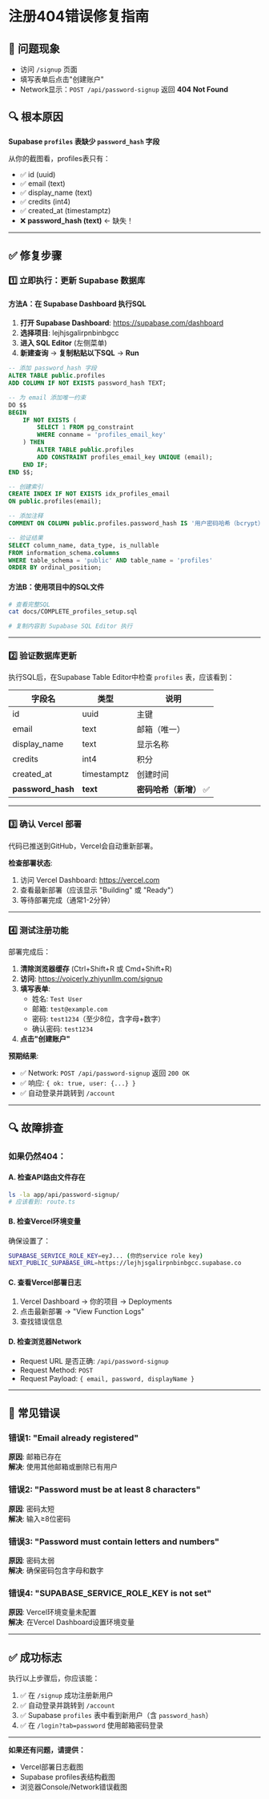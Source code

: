 # 注册404错误修复指南

## 🔴 问题现象
- 访问 `/signup` 页面
- 填写表单后点击"创建账户"
- Network显示：`POST /api/password-signup` 返回 **404 Not Found**

## 🔍 根本原因
**Supabase `profiles` 表缺少 `password_hash` 字段**

从你的截图看，profiles表只有：
- ✅ id (uuid)
- ✅ email (text)
- ✅ display_name (text)
- ✅ credits (int4)
- ✅ created_at (timestamptz)
- ❌ **password_hash (text)** ← 缺失！

---

## ✅ 修复步骤

### 1️⃣ 立即执行：更新 Supabase 数据库

#### 方法A：在 Supabase Dashboard 执行SQL

1. **打开 Supabase Dashboard**: https://supabase.com/dashboard
2. **选择项目**: lejhjsgalirpnbinbgcc
3. **进入 SQL Editor** (左侧菜单)
4. **新建查询** → **复制粘贴以下SQL** → **Run**

```sql
-- 添加 password_hash 字段
ALTER TABLE public.profiles 
ADD COLUMN IF NOT EXISTS password_hash TEXT;

-- 为 email 添加唯一约束
DO $$ 
BEGIN
    IF NOT EXISTS (
        SELECT 1 FROM pg_constraint 
        WHERE conname = 'profiles_email_key'
    ) THEN
        ALTER TABLE public.profiles 
        ADD CONSTRAINT profiles_email_key UNIQUE (email);
    END IF;
END $$;

-- 创建索引
CREATE INDEX IF NOT EXISTS idx_profiles_email 
ON public.profiles(email);

-- 添加注释
COMMENT ON COLUMN public.profiles.password_hash IS '用户密码哈希（bcrypt）';

-- 验证结果
SELECT column_name, data_type, is_nullable
FROM information_schema.columns
WHERE table_schema = 'public' AND table_name = 'profiles'
ORDER BY ordinal_position;
```

#### 方法B：使用项目中的SQL文件

```bash
# 查看完整SQL
cat docs/COMPLETE_profiles_setup.sql

# 复制内容到 Supabase SQL Editor 执行
```

---

### 2️⃣ 验证数据库更新

执行SQL后，在Supabase Table Editor中检查 `profiles` 表，应该看到：

| 字段名 | 类型 | 说明 |
|--------|------|------|
| id | uuid | 主键 |
| email | text | 邮箱（唯一） |
| display_name | text | 显示名称 |
| credits | int4 | 积分 |
| created_at | timestamptz | 创建时间 |
| **password_hash** | **text** | **密码哈希（新增）** ✅ |

---

### 3️⃣ 确认 Vercel 部署

代码已推送到GitHub，Vercel会自动重新部署。

**检查部署状态**:
1. 访问 Vercel Dashboard: https://vercel.com
2. 查看最新部署（应该显示 "Building" 或 "Ready"）
3. 等待部署完成（通常1-2分钟）

---

### 4️⃣ 测试注册功能

部署完成后：

1. **清除浏览器缓存** (Ctrl+Shift+R 或 Cmd+Shift+R)
2. **访问**: https://voicerly.zhiyunllm.com/signup
3. **填写表单**:
   - 姓名: `Test User`
   - 邮箱: `test@example.com`
   - 密码: `test1234`（至少8位，含字母+数字）
   - 确认密码: `test1234`
4. **点击"创建账户"**

**预期结果**:
- ✅ Network: `POST /api/password-signup` 返回 `200 OK`
- ✅ 响应: `{ ok: true, user: {...} }`
- ✅ 自动登录并跳转到 `/account`

---

## 🔍 故障排查

### 如果仍然404：

#### A. 检查API路由文件存在
```bash
ls -la app/api/password-signup/
# 应该看到: route.ts
```

#### B. 检查Vercel环境变量
确保设置了：
```bash
SUPABASE_SERVICE_ROLE_KEY=eyJ... (你的service role key)
NEXT_PUBLIC_SUPABASE_URL=https://lejhjsgalirpnbinbgcc.supabase.co
```

#### C. 查看Vercel部署日志
1. Vercel Dashboard → 你的项目 → Deployments
2. 点击最新部署 → "View Function Logs"
3. 查找错误信息

#### D. 检查浏览器Network
- Request URL 是否正确: `/api/password-signup`
- Request Method: `POST`
- Request Payload: `{ email, password, displayName }`

---

## 🐛 常见错误

### 错误1: "Email already registered"
**原因**: 邮箱已存在  
**解决**: 使用其他邮箱或删除已有用户

### 错误2: "Password must be at least 8 characters"
**原因**: 密码太短  
**解决**: 输入≥8位密码

### 错误3: "Password must contain letters and numbers"
**原因**: 密码太弱  
**解决**: 确保密码包含字母和数字

### 错误4: "SUPABASE_SERVICE_ROLE_KEY is not set"
**原因**: Vercel环境变量未配置  
**解决**: 在Vercel Dashboard设置环境变量

---

## ✅ 成功标志

执行以上步骤后，你应该能：

1. ✅ 在 `/signup` 成功注册新用户
2. ✅ 自动登录并跳转到 `/account`
3. ✅ Supabase `profiles` 表中看到新用户（含 `password_hash`）
4. ✅ 在 `/login?tab=password` 使用邮箱密码登录

---

**如果还有问题，请提供：**
- Vercel部署日志截图
- Supabase profiles表结构截图
- 浏览器Console/Network错误截图
